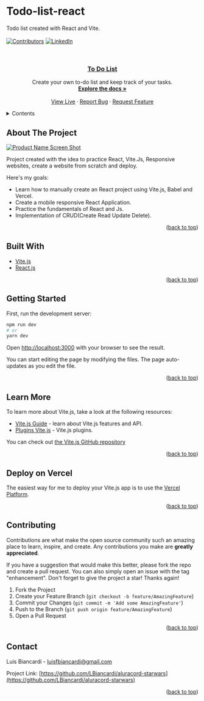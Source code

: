 # Todo-list-react
<div id="top"></div>

Todo list created with React and Vite.
<br />
<br />
[![Contributors][contributors-shield]][contributors-url]
[![LinkedIn][linkedin-shield]][linkedin-url]

<!-- PROJECT LOGO -->
<br />
<div align="center">

<a href="https://todo-list-react-mx0tcszfn-lbiancardi.vercel.app/"><h3 align="center">To Do List</h3></a>

  <p align="center">
    Create your own to-do list and keep track of your tasks.
    <br />
    <a href="https://github.com/LBiancardi/todo-list-react"><strong>Explore the docs »</strong></a>
    <br />
    <br />
    <a href="https://todo-list-react-mx0tcszfn-lbiancardi.vercel.app/">View Live</a>
    ·
    <a href="https://github.com/LBiancardi/todo-list-react/issues">Report Bug</a>
    ·
    <a href="https://github.com/LBiancardi/todo-list-react/issues">Request Feature</a>
  </p>
</div>

<!-- TABLE OF CONTENTS -->
<details>
  <summary>Contents</summary>
  <ol>
    <li>
      <a href="#about-the-project">About The Project</a>
      <ul>
        <li><a href="#built-with">Built With</a></li>
      </ul>
    </li>
    <li><a href="#getting-started">Getting Started</a></li>
    <li><a href="#learn-more">Learn More</a></li>
    <li><a href="#deploy-on-vercel">Deploy</a></li>
    <li><a href="#contributing">Contributing</a></li>
    <li><a href="#contact">Contact</a></li>
  </ol>
</details>

<!-- ABOUT THE PROJECT -->
## About The Project

[![Product Name Screen Shot][product-screenshot]](https://starscord-starwars.vercel.app/)

Project created with the idea to practice React, Vite.Js, Responsive websites, create a website from scratch and deploy.

Here's my goals:
* Learn how to manually create an React project using Vite.js, Babel and Vercel.
* Create a mobile responsive React Application.
* Practice the fundamentals of React and Js.
* Implementation of CRUD(Create Read Update Delete).

<p align="right">(<a href="#top">back to top</a>)</p>

## Built With

* [Vite.js](https://vitejs.dev/)
* [React.js](https://reactjs.org/)

<p align="right">(<a href="#top">back to top</a>)</p>

## Getting Started

First, run the development server:

```bash
npm run dev
# or
yarn dev
```

Open [http://localhost:3000](http://localhost:3000) with your browser to see the result.

You can start editing the page by modifying the files. The page auto-updates as you edit the file.

<p align="right">(<a href="#top">back to top</a>)</p>

## Learn More

To learn more about Vite.js, take a look at the following resources:

- [Vite.js Guide](https://vitejs.dev/guide/) - learn about Vite.js features and API.
- [Plugins Vite.js](https://vitejs.dev/plugins/) - Vite.js plugins.

You can check out [the Vite.js GitHub repository](https://github.com/vitejs/vite)

<p align="right">(<a href="#top">back to top</a>)</p>

<!-- DEPLOY -->
## Deploy on Vercel

The easiest way for me to deploy your Vite.js app is to use the [Vercel Platform](https://vercel.com/new?utm_medium=default-template&filter=next.js&utm_source=create-next-app&utm_campaign=create-next-app-readme).

<p align="right">(<a href="#top">back to top</a>)</p>

<!-- CONTRIBUTING -->
## Contributing

Contributions are what make the open source community such an amazing place to learn, inspire, and create. Any contributions you make are **greatly appreciated**.

If you have a suggestion that would make this better, please fork the repo and create a pull request. You can also simply open an issue with the tag "enhancement".
Don't forget to give the project a star! Thanks again!

1. Fork the Project
2. Create your Feature Branch (`git checkout -b feature/AmazingFeature`)
3. Commit your Changes (`git commit -m 'Add some AmazingFeature'`)
4. Push to the Branch (`git push origin feature/AmazingFeature`)
5. Open a Pull Request

<p align="right">(<a href="#top">back to top</a>)</p>

<!-- CONTACT -->
## Contact

Luis Biancardi - luisfbiancardi@gmail.com

Project Link: [https://github.com/LBiancardi/aluracord-starwars](https://github.com/LBiancardi/aluracord-starwars)

<p align="right">(<a href="#top">back to top</a>)</p>

<!-- MARKDOWN LINKS & IMAGES -->
<!-- https://www.markdownguide.org/basic-syntax/#reference-style-links -->
[contributors-shield]: https://img.shields.io/github/contributors/github_username/repo_name.svg?style=for-the-badge
[contributors-url]: https://github.com/LBiancardi/aluracord-starwars/graphs/contributors
[linkedin-shield]: https://img.shields.io/badge/-LinkedIn-black.svg?style=for-the-badge&logo=linkedin&colorB=555
[linkedin-url]: https://www.linkedin.com/in/luis-biancardi/
[product-screenshot]: public/screenshot.png
